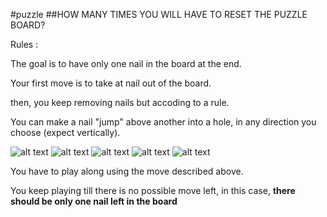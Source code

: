 #puzzle
##HOW MANY TIMES YOU WILL HAVE TO RESET THE PUZZLE BOARD?

Rules : 

The goal is to have only one nail in the board at the end.

Your first move is to take at nail out of the board.
 
then, you keep removing nails but accoding to a rule. 

You can make a nail "jump" above another into a hole, in any direction you choose (expect vertically).

![alt text](https://github.com/IrisTheSnail/game-in-JS-es6/blob/master/demo/1.jpg?)
![alt text](https://github.com/IrisTheSnail/game-in-JS-es6/blob/master/demo/2.jpg?raw=true)
![alt text](https://github.com/IrisTheSnail/game-in-JS-es6/blob/master/demo/3.jpg?raw=true)
![alt text](https://github.com/IrisTheSnail/game-in-JS-es6/blob/master/demo/4.jpg?raw=true)
![alt text](https://github.com/IrisTheSnail/game-in-JS-es6/blob/master/demo/5.jpg?raw=true)

You have to play along using the move described above.

You keep playing till there is no possible move left, in this case, **there should be only one nail left in the board** 


 
